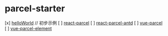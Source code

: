 # parcel-starter

[x] [helloWorld](./helloWorld)  // 初步示例
[ ] [react-parcel](./react-parcel)
[ ] [react-parcel-antd](./react-parcel-antd)
[ ] [vue-parcel](./vue-parcel)
[ ] [vue-parcel-element](./vue-parcel-element)